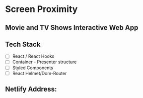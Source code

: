 # Screen Proximity

## Movie and TV Shows Interactive Web App

## Tech Stack

- [ ] React / React Hooks
- [ ] Container - Presenter structure
- [ ] Styled Components
- [ ] React Helmet/Dom-Router

## Netlify Address:
